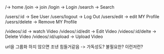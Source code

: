 /-> home
/join -> join
/login -> Login
/search -> Search

/users/:id -> See User
/users/logout -> Log Out
/users/edit -> edit MY Profile
/uesrs/delete -> Remove MY Profile

/videos/:id -> watch Video
/videos/:id/edit -> Edit Video
/videos/:id/delte -> Delete Video
/videos/:id/upload -> Upload Video

url을 그룹화 하지 않으면 조낸 힘들거같음 -> 가독성도? 불필요한? 이런저런?

